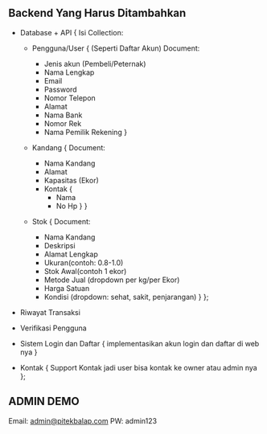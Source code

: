 ## Backend Yang Harus Ditambahkan 

- Database + API {
    Isi Collection:
    - Pengguna/User {
        (Seperti Daftar Akun)
        Document: 
        - Jenis akun (Pembeli/Peternak)
        - Nama Lengkap
        - Email
        - Password
        - Nomor Telepon
        - Alamat
        - Nama Bank
        - Nomor Rek
        - Nama Pemilik Rekening
    }


    - Kandang {
        Document:
        - Nama Kandang
        - Alamat
        - Kapasitas (Ekor)
        - Kontak {
            - Nama
            - No Hp
        }
    }

    - Stok {
        Document:
        - Nama Kandang
        - Deskripsi
        - Alamat Lengkap
        - Ukuran(contoh: 0.8-1.0)
        - Stok Awal(contoh 1 ekor)
        - Metode Jual (dropdown per kg/per Ekor)
        - Harga Satuan
        - Kondisi (dropdown: sehat, sakit, penjarangan)
    }
};

- Riwayat Transaksi
- Verifikasi Pengguna

- Sistem Login dan Daftar {
    implementasikan akun login dan daftar di web nya 
}

- Kontak {
    Support Kontak jadi user bisa kontak ke owner atau admin nya
};


## ADMIN DEMO
Email: admin@pitekbalap.com 
PW: admin123   